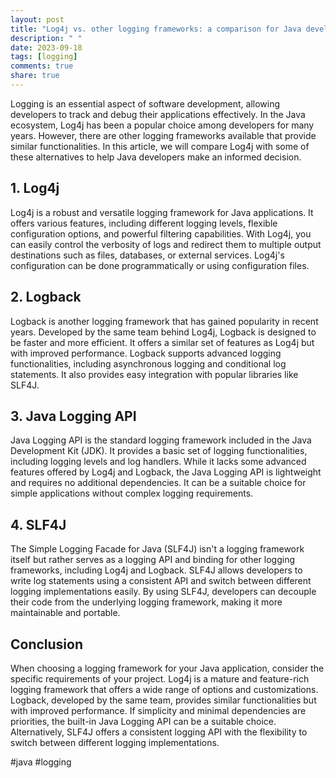 ```yaml
---
layout: post
title: "Log4j vs. other logging frameworks: a comparison for Java developers"
description: " "
date: 2023-09-18
tags: [logging]
comments: true
share: true
---
```


Logging is an essential aspect of software development, allowing developers to track and debug their applications effectively. In the Java ecosystem, Log4j has been a popular choice among developers for many years. However, there are other logging frameworks available that provide similar functionalities. In this article, we will compare Log4j with some of these alternatives to help Java developers make an informed decision.

## 1. Log4j

Log4j is a robust and versatile logging framework for Java applications. It offers various features, including different logging levels, flexible configuration options, and powerful filtering capabilities. With Log4j, you can easily control the verbosity of logs and redirect them to multiple output destinations such as files, databases, or external services. Log4j's configuration can be done programmatically or using configuration files.

## 2. Logback

Logback is another logging framework that has gained popularity in recent years. Developed by the same team behind Log4j, Logback is designed to be faster and more efficient. It offers a similar set of features as Log4j but with improved performance. Logback supports advanced logging functionalities, including asynchronous logging and conditional log statements. It also provides easy integration with popular libraries like SLF4J.

## 3. Java Logging API

Java Logging API is the standard logging framework included in the Java Development Kit (JDK). It provides a basic set of logging functionalities, including logging levels and log handlers. While it lacks some advanced features offered by Log4j and Logback, the Java Logging API is lightweight and requires no additional dependencies. It can be a suitable choice for simple applications without complex logging requirements.

## 4. SLF4J

The Simple Logging Facade for Java (SLF4J) isn't a logging framework itself but rather serves as a logging API and binding for other logging frameworks, including Log4j and Logback. SLF4J allows developers to write log statements using a consistent API and switch between different logging implementations easily. By using SLF4J, developers can decouple their code from the underlying logging framework, making it more maintainable and portable.

## Conclusion

When choosing a logging framework for your Java application, consider the specific requirements of your project. Log4j is a mature and feature-rich logging framework that offers a wide range of options and customizations. Logback, developed by the same team, provides similar functionalities but with improved performance. If simplicity and minimal dependencies are priorities, the built-in Java Logging API can be a suitable choice. Alternatively, SLF4J offers a consistent logging API with the flexibility to switch between different logging implementations.

#java #logging